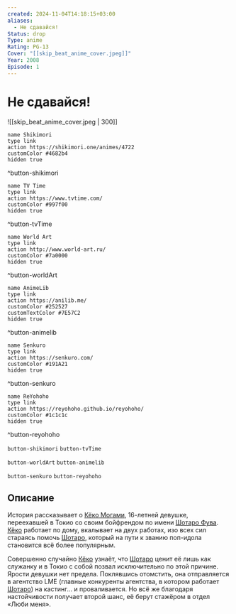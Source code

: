 ```yaml
---
created: 2024-11-04T14:18:15+03:00
aliases:
  - Не сдавайся!
Status: drop
Type: anime
Rating: PG-13
Cover: "[[skip_beat_anime_cover.jpeg]]"
Year: 2008
Episode: 1
---
```


# Не сдавайся!

![[skip_beat_anime_cover.jpeg | 300]]

```button
name Shikimori
type link
action https://shikimori.one/animes/4722
customColor #4682b4
hidden true
```
^button-shikimori

```button
name TV Time
type link
action https://www.tvtime.com/
customColor #997f00
hidden true
```
^button-tvTime

```button
name World Art
type link
action http://www.world-art.ru/
customColor #7a0000
hidden true
```
^button-worldArt

```button
name AnimeLib
type link
action https://anilib.me/
customColor #252527
customTextColor #7E57C2
hidden true
```
^button-animelib

```button
name Senkuro
type link
action https://senkuro.com/
customColor #191A21
hidden true
```
^button-senkuro

```button
name ReYohoho
type link
action https://reyohoho.github.io/reyohoho/
customColor #1c1c1c
hidden true
```
^button-reyohoho

`button-shikimori` `button-tvTime`

`button-worldArt` `button-animelib`

`button-senkuro` `button-reyohoho`

## Описание

История рассказывает о [Кёко Могами](https://shikimori.one/characters/4158-kyouko-mogami), 16-летней девушке, переехавшей в Токио со своим бойфрендом по имени [Шотаро Фува](https://shikimori.one/characters/10646-shoutarou-fuwa). [Кёко](https://shikimori.one/characters/4158-kyouko-mogami) работает по дому, вкалывает на двух работах, изо всех сил стараясь помочь [Шотаро](https://shikimori.one/characters/10646-shoutarou-fuwa), который на пути к званию поп-идола становится всё более популярным.

Совершенно случайно [Кёко](https://shikimori.one/characters/4158-kyouko-mogami) узнаёт, что [Шотаро](https://shikimori.one/characters/10646-shoutarou-fuwa) ценит её лишь как служанку и в Токио с собой позвал исключительно по этой причине. Ярости девушки нет предела. Поклявшись отомстить, она отправляется в агентство LME (главные конкуренты агентства, в котором работает [Шотаро](https://shikimori.one/characters/10646-shoutarou-fuwa)) на кастинг... и проваливается. Но всё же благодаря настойчивости получает второй шанс, её берут стажёром в отдел «Люби меня».
